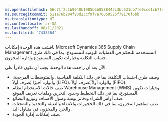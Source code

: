 ```yaml
---
ms.openlocfilehash: 56c71f2c1b9040b1985b6b0588443c3bc531db7fe0cce1cb7fe2dcdbb76ab588
ms.sourcegitcommit: 511a76b204f93d23cf9f7a70059525f79170f6bb
ms.translationtype: HT
ms.contentlocale: ar-SA
ms.lasthandoff: 08/11/2021
ms.locfileid: "7438364"
---
```

ناقشت هذه الوحدة إمكانات Microsoft Dynamics 365 Supply Chain Management المستخدمة للتحكم في العمليات اليومية للمستودع، بما في ذلك طرق حساب التكلفة وخيارات تكوين المستودع وإدارة المخزون.

الآن بعد أن راجعت هذه الوحدة، يجب أن تكون قادراً على:

 -  وصف طرق احتساب التكلفة، بما في ذلك التكلفة القياسية، والمتوسطات المرجحة، والوارد أخيرًا يُصرف أولاً (LIFO)، والوارد أولاً يُصرف أولاً‬ (FIFO).
 -  صف حالات الاستخدام لنظام Warehouse Management ‏(WMS) وخيارات تكوين المستودع، بما في ذلك التخطيط وحدود التخزين وملفات تعريف الموقع.
 -  صف أوامر الشراء ودفاتر يومية وصول الأصناف وتوزيع البضائع.
 -  صف مفاهيم المخزون، بما في ذلك الحجوزات والانتقاء والتعبئة والتجديد والشحنات والجرد والمخزون في متناول اليد.
 -  صف إمكانات إدارة الجودة.
